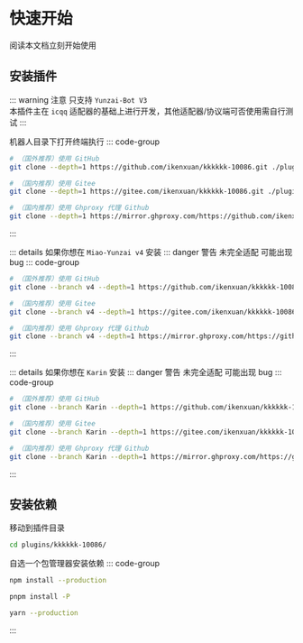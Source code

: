 # 快速开始

阅读本文档立刻开始使用

## 安装插件

::: warning 注意
只支持 `Yunzai-Bot V3`<br>
本插件主在 `icqq` 适配器的基础上进行开发，其他适配器/协议端可否使用需自行测试
:::

机器人目录下打开终端执行
::: code-group

```sh [GitHub]
# （国外推荐）使用 GitHub
git clone --depth=1 https://github.com/ikenxuan/kkkkkk-10086.git ./plugins/kkkkkk-10086/
```

```sh [Gitee]
# （国内推荐）使用 Gitee
git clone --depth=1 https://gitee.com/ikenxuan/kkkkkk-10086.git ./plugins/kkkkkk-10086/
```

```sh [Ghproxy]
# （国内推荐）使用 Ghproxy 代理 Github
git clone --depth=1 https://mirror.ghproxy.com/https://github.com/ikenxuan/kkkkkk-10086.git ./plugins/kkkkkk-10086/
```

:::

::: details 如果你想在 `Miao-Yunzai v4` 安装
::: danger 警告
未完全适配 可能出现 bug
::: code-group

```sh [GitHub]
# （国外推荐）使用 GitHub
git clone --branch v4 --depth=1 https://github.com/ikenxuan/kkkkkk-10086.git ./plugins/kkkkkk-10086/
```

```sh [Gitee]
# （国内推荐）使用 Gitee
git clone --branch v4 --depth=1 https://gitee.com/ikenxuan/kkkkkk-10086.git ./plugins/kkkkkk-10086/
```

```sh [Ghproxy]
# （国内推荐）使用 Ghproxy 代理 Github
git clone --branch v4 --depth=1 https://mirror.ghproxy.com/https://github.com/ikenxuan/kkkkkk-10086.git ./plugins/kkkkkk-10086/
```

:::

::: details 如果你想在 `Karin` 安装
::: danger 警告
未完全适配 可能出现 bug
::: code-group

```sh [GitHub]
# （国外推荐）使用 GitHub
git clone --branch Karin --depth=1 https://github.com/ikenxuan/kkkkkk-10086.git ./plugins/karin-plugin-kkkkkk-10086/
```

```sh [Gitee]
# （国内推荐）使用 Gitee
git clone --branch Karin --depth=1 https://gitee.com/ikenxuan/kkkkkk-10086.git ./plugins/karin-plugin-kkkkkk-10086/
```

```sh [Ghproxy]
# （国内推荐）使用 Ghproxy 代理 Github
git clone --branch Karin --depth=1 https://mirror.ghproxy.com/https://github.com/ikenxuan/kkkkkk-10086.git ./plugins/karin-plugin-kkkkkk-10086/
```

:::

## 安装依赖

移动到插件目录

```sh
cd plugins/kkkkkk-10086/
```

自选一个包管理器安装依赖
::: code-group

```sh [npm]
npm install --production
```

```sh [pnpm]
pnpm install -P
```

```sh [yarn]
yarn --production
```

:::
